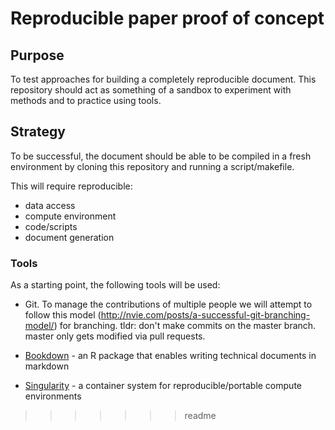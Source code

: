 # Reproducible paper proof of concept

## Purpose

To test approaches for building a completely reproducible document. This repository should act as something of a sandbox to experiment with methods and to practice using tools.

## Strategy

To be successful, the document should be able to be compiled in a fresh environment by cloning this repository and running a script/makefile.

This will require reproducible:
- data access
- compute environment
- code/scripts
- document generation

### Tools

As a starting point, the following tools will be used:

- Git. To manage the contributions of multiple people we will attempt to follow this model (http://nvie.com/posts/a-successful-git-branching-model/) for branching. tldr: don't make commits on the master branch. master only gets modified via pull requests.

- [Bookdown](https://bookdown.org/yihui/bookdown/) - an R package that enables writing technical documents in markdown

- [Singularity](https://github.com/singularityware/singularity) - a container system for reproducible/portable compute environments
>>>>>>> readme

